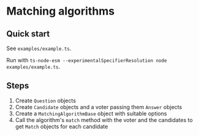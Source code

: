 # Matching algorithms

## Quick start

See `examples/example.ts`.

Run with `ts-node-esm --experimentalSpecifierResolution node examples/example.ts`.

## Steps

1. Create `Question` objects
2. Create `Candidate` objects and a voter passing them `Answer` objects
3. Create a `MatchingAlgorithmBase` object with suitable options
4. Call the algorithm's `match` method with the voter and the candidates 
   to get `Match` objects for each candidate